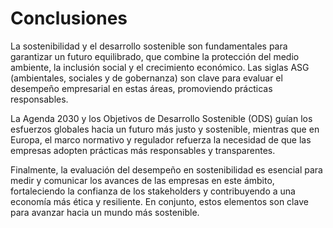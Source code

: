 # Conclusiones 
La sostenibilidad y el desarrollo sostenible son fundamentales para garantizar un futuro equilibrado, que combine la protección del medio ambiente, la inclusión social y el crecimiento económico. Las siglas ASG (ambientales, sociales y de gobernanza) son clave para evaluar el desempeño empresarial en estas áreas, promoviendo prácticas responsables.

La Agenda 2030 y los Objetivos de Desarrollo Sostenible (ODS) guían los esfuerzos globales hacia un futuro más justo y sostenible, mientras que en Europa, el marco normativo y regulador refuerza la necesidad de que las empresas adopten prácticas más responsables y transparentes.

Finalmente, la evaluación del desempeño en sostenibilidad es esencial para medir y comunicar los avances de las empresas en este ámbito, fortaleciendo la confianza de los stakeholders y contribuyendo a una economía más ética y resiliente. En conjunto, estos elementos son clave para avanzar hacia un mundo más sostenible.
